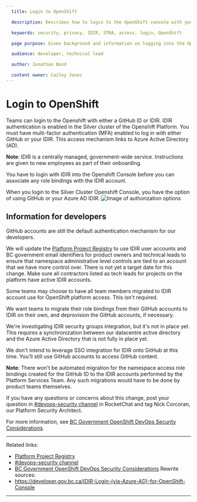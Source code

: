 ```yaml
---
  title: Login to OpenShift

  description: Describes how to login to the OpenShift console with your IDIR

  keywords: security, privacy, IDIR, STRA, access, login, OpenShift

  page purpose: Gives background and information on logging into the OpenShift console with your IDIR and the background on how it was set up.

  audience: developer, technical lead

  author: Jonathan Bond

  content owner: Cailey Jones
---
```


<!--

We also talked about including a page that gets a little more into the details of IDIR vs Github IDs across the whole cluster and all our services, so I'll add some notes at the bottom of this comment detailing what I'd like to see in such a document!

    * Since this is the more generalized document, let's just have one section for logging in instead of specifying one section for logging in with Github and one for logging in with IDIR.

    * Near the top of this section, we should have a "do I log in with IDIR or Github?" FAQ call out that points the user to the new "IDIR vs Github ID" document (which should be where users can find all that information about project leads needing IDIRs in the future and stuff).

    * Let's keep the mention that MFA is required (because MFA is required whether you have Github or IDIR) but maybe generalize it. Again, we might want to provide some links to "How to set up MFA" docs for each IDIR and Github IDs. https://www2.gov.bc.ca/gov/content/governments/services-for-government/information-management-technology/information-security-mfa

    * Most of the stuff under the "Information for Developers" section should probably be moved to the "IDIR vs Github" doc instead, since it isn't directly relevant to how to login to Openshift.

    * Add a section that explains how to see which namespaces you have access to in the Openshift Console. This should include an explanation of what you would expect to see if you haven't been added to any namespaces yet, and what to do about it (aka ask your project lead to add you to the namespace).

    * Add a section that explains how to login to the Openshift CLI.

-->

# Login to OpenShift

Teams can login to the Openshift with either a GitHub ID or IDIR. IDIR authentication is enabled in the Silver cluster of the Openshift Platform. You must have multi-factor authentication (MFA) enabled to log in with either GitHub or your IDIR. This access mechanism links to Azure Active Directory (AD).

**Note**: IDIR is a centrally managed, government-wide service. Instructions are given to new employees as part of their onboarding.

You have to login with IDIR into the Openshift Console before you can associate any role bindings with the IDIR account.

When you login to the Silver Cluster Openshift Console, you have the option of using GitHub or your Azure AD IDIR.
![Image of authorization options](https://user-images.githubusercontent.com/53879638/146621070-6d473a3d-289c-400e-86a7-947732441fac.png)

## Information for developers <!-- is there a better heading for this? -->
GitHub accounts are still the default authentication mechanism for our developers.

We will update the [Platform Project Registry](https://registry.developer.gov.bc.ca/) to use IDIR user accounts and BC government email identifiers for product owners and technical leads to ensure that namespace administrative level controls are tied to an account that we have more control over. There is not yet a target date for this change. Make sure all contractors listed as tech leads for projects on the platform have active IDIR accounts.

Some teams may choose to have all team members migrated to IDIR account use for OpenShift platform access.  This isn't required.

We want teams to migrate their role bindings from their GitHub accounts to IDIR on their own, and deprovision the GitHub accounts, if necessary.

We're investigating IDIR security groups integration, but it's not in place yet. This requires a synchronization between our datacentre active directory and the Azure Active Directory that is not fully in place yet.

We don't intend to leverage SSO integration for IDIR onto GitHub at this time. You'll still use GitHub accounts to access GitHub content.

**Note**: There won't be automated migration for the namespace access role bindings created for the GitHub ID to the IDIR accounts performed by the Platform Services Team. Any such migrations would have to be done by product teams themselves.

If you have any questions or concerns about this change, post your question in [#devops-security channel](https://chat.developer.gov.bc.ca/channel/devops-security) in RocketChat and tag Nick Corcoran, our Platform Security Architect.

For more information, see [BC Government OpenShift DevOps Security Considerations](https://developer.gov.bc.ca/BC-Government-OpenShift-DevOps-Security-Considerations).

---
Related links:
* [Platform Project Registry](https://registry.developer.gov.bc.ca/)
* [#devops-security channel](https://chat.developer.gov.bc.ca/channel/devops-security)
* [BC Government OpenShift DevOps Security Considerations](https://developer.gov.bc.ca/BC-Government-OpenShift-DevOps-Security-Considerations)
Rewrite sources:
* https://developer.gov.bc.ca/IDIR-Login-(via-Azure-AD)-for-OpenShift-Console
---
